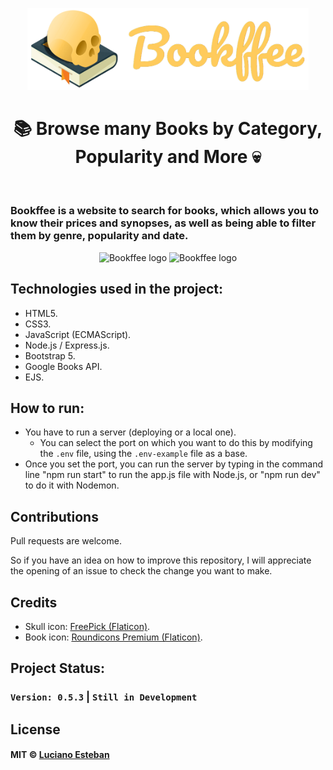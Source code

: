 <p align="center">
    <img src="public/src/readme-logo.png" alt="Bookffee logo" width="450" />
</p>

<h1 align="center">📚 Browse many Books by Category, Popularity and More 💀</h1>

<br>

### Bookffee is a website to search for books, which allows you to know their prices and synopses, as well as being able to filter them by genre, popularity and date.

<p align="center">
    <img src="public/src/sample-image1.png" alt="Bookffee logo" width="1000"/>
    <img src="public/src/sample-image2.png" alt="Bookffee logo" width="1000"/>
</p>

## Technologies used in the project:

- HTML5.
- CSS3.
- JavaScript (ECMAScript).
- Node.js / Express.js.
- Bootstrap 5.
- Google Books API.
- EJS.

## How to run:

- You have to run a server (deploying or a local one).
    - You can select the port on which you want to do this by modifying the `.env` file, using the `.env-example` file as a base.
- Once you set the port, you can run the server by typing in the command line "npm run start" to run the app.js file with Node.js, or "npm run dev" to do it with Nodemon.

## Contributions

Pull requests are welcome.

So if you have an idea on how to improve this repository, I will appreciate
the opening of an issue to check the change you want to make.

## Credits

- Skull icon: [FreePick (Flaticon)](https://www.flaticon.com/premium-icon/skull_3837859).
- Book icon: [Roundicons Premium (Flaticon)](https://www.flaticon.com/premium-icon/book_536949).

## Project Status:

### `Version: 0.5.3` | `Still in Development`
<!-- <h3><i>You can access Bookffee by clicking <a href="" target="_blank">here</a>.</i></h3> -->

## License

#### MIT © [Luciano Esteban](https://github.com/LucioFex)
